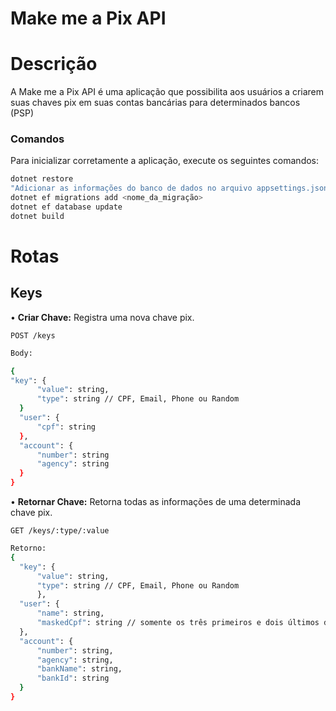 # Make me a Pix API
<h1>Descrição</h1>

  <p>A Make me a Pix API é uma aplicação que possibilita aos usuários a criarem suas chaves pix em suas contas bancárias para determinados bancos (PSP)</p>

  <h3>Comandos</h3>
  Para inicializar corretamente a aplicação, execute os seguintes comandos:

```bash
dotnet restore
"Adicionar as informações do banco de dados no arquivo appsettings.json"
dotnet ef migrations add <nome_da_migração>
dotnet ef database update
dotnet build
```

<h1>Rotas</h1>
<h2>Keys</h2>
• <strong>Criar Chave:</strong> Registra uma nova chave pix.


    POST /keys

  ```bash
Body:

{
  "key": {
		"value": string,
		"type": string // CPF, Email, Phone ou Random
	}
	"user": {
		"cpf": string
	},
	"account": {
		"number": string
		"agency": string
	} 
}
```

• <strong>Retornar Chave:</strong> Retorna todas as informações de uma determinada chave pix.

    GET /keys/:type/:value

  ```bash
Retorno:
{
	"key": {
		"value": string,
		"type": string // CPF, Email, Phone ou Random
	    },
	"user": {
		"name": string,
		"maskedCpf": string // somente os três primeiros e dois últimos dígitos
	},
	"account": {
		"number": string,
		"agency": string,
		"bankName": string,
		"bankId": string
	}
}
```
